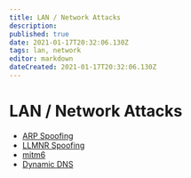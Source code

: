```yaml
---
title: LAN / Network Attacks
description: 
published: true
date: 2021-01-17T20:32:06.130Z
tags: lan, network
editor: markdown
dateCreated: 2021-01-17T20:32:06.130Z
---
```


# LAN / Network Attacks

- [ARP Spoofing](/postexploitation/lan/arp)
- [LLMNR Spoofing](/postexploitation/lan/llmnr)
- [mitm6](/postexploitation/lan/mitm6)
- [Dynamic DNS](/postexploitation/lan/dynamicdns)
